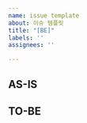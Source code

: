 ```yaml
---
name: issue template
about: 이슈 템플릿
title: "[BE]"
labels: ''
assignees: ''

---
```


## AS-IS

## TO-BE
